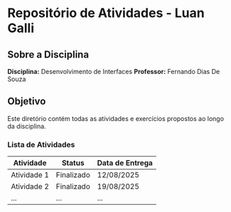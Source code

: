 # Repositório de Atividades - Luan Galli

## Sobre a Disciplina
**Disciplina:** Desenvolvimento de Interfaces
**Professor:** Fernando Dias De Souza

## Objetivo
Este diretório contém todas as atividades e exercícios propostos ao longo da disciplina.

### Lista de Atividades
| Atividade       | Status      | Data de Entrega |
| --------------- | ----------- | --------------- |
| Atividade 1     | Finalizado  | 12/08/2025      |
| Atividade 2     | Finalizado  | 19/08/2025      |
| ...             | ...         | ...             |
